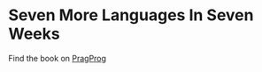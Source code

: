 Seven More Languages In Seven Weeks
===================================

Find the book on [PragProg](http://pragprog.com/book/7lang/seven-more-languages-in-seven-weeks)

